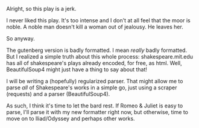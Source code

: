 Alright, so this play is a jerk.

I never liked this play. It's too intense and I don't at all feel that the moor
is noble. A noble man doesn't kill a woman out of jealousy. He leaves her.

So anyway.

The gutenberg version is badly formatted. I mean *really* badly formatted. But I
realized a simple truth about this whole process: shakespeare.mit.edu has all of
shakespeare's plays already encoded, for free, as html. Well, BeautifulSoup4
might just have a thing to say about that!

I will be writing a (hopefully) regularized parser. That might allow me to parse
*all* of Shakespeare's works in a simple go, just using a scraper (requests) and
a parser (BeautifulSoup4).

As such, I think it's time to let the bard rest. If Romeo & Juliet is easy to
parse, I'll parse it with my new formatter right now, but otherwise, time to
move on to Iliad/Odyssey and perhaps other works.
